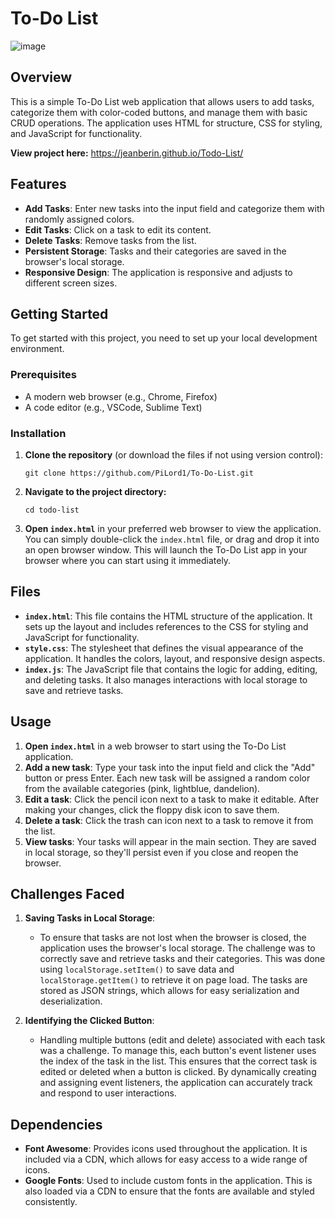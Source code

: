 # To-Do List

![image](https://github.com/user-attachments/assets/7850dfef-df7d-40b1-94d3-dd2bd41cdd68)

## Overview

This is a simple To-Do List web application that allows users to add tasks, categorize them with color-coded buttons, and manage them with basic CRUD operations. The application uses HTML for structure, CSS for styling, and JavaScript for functionality.

**View project here:** https://jeanberin.github.io/Todo-List/

## Features

- **Add Tasks**: Enter new tasks into the input field and categorize them with randomly assigned colors.
- **Edit Tasks**: Click on a task to edit its content.
- **Delete Tasks**: Remove tasks from the list.
- **Persistent Storage**: Tasks and their categories are saved in the browser's local storage.
- **Responsive Design**: The application is responsive and adjusts to different screen sizes.

## Getting Started

To get started with this project, you need to set up your local development environment.

### Prerequisites

- A modern web browser (e.g., Chrome, Firefox)
- A code editor (e.g., VSCode, Sublime Text)

### Installation

1. **Clone the repository** (or download the files if not using version control):
   ```
   git clone https://github.com/PiLord1/To-Do-List.git
   ```
2. **Navigate to the project directory:**
   ```
   cd todo-list
   ```
3. **Open `index.html`** in your preferred web browser to view the application. You can simply double-click the `index.html` file, or drag and drop it into an open browser window. This will launch the To-Do List app in your browser where you can start using it immediately.

## Files

- **`index.html`**: This file contains the HTML structure of the application. It sets up the layout and includes references to the CSS for styling and JavaScript for functionality.
- **`style.css`**: The stylesheet that defines the visual appearance of the application. It handles the colors, layout, and responsive design aspects.
- **`index.js`**: The JavaScript file that contains the logic for adding, editing, and deleting tasks. It also manages interactions with local storage to save and retrieve tasks.

## Usage

1. **Open `index.html`** in a web browser to start using the To-Do List application.
2. **Add a new task**: Type your task into the input field and click the "Add" button or press Enter. Each new task will be assigned a random color from the available categories (pink, lightblue, dandelion).
3. **Edit a task**: Click the pencil icon next to a task to make it editable. After making your changes, click the floppy disk icon to save them.
4. **Delete a task**: Click the trash can icon next to a task to remove it from the list.
5. **View tasks**: Your tasks will appear in the main section. They are saved in local storage, so they'll persist even if you close and reopen the browser.

## Challenges Faced

1. **Saving Tasks in Local Storage**:
   - To ensure that tasks are not lost when the browser is closed, the application uses the browser's local storage. The challenge was to correctly save and retrieve tasks and their categories. This was done using `localStorage.setItem()` to save data and `localStorage.getItem()` to retrieve it on page load. The tasks are stored as JSON strings, which allows for easy serialization and deserialization.

2. **Identifying the Clicked Button**:
   - Handling multiple buttons (edit and delete) associated with each task was a challenge. To manage this, each button's event listener uses the index of the task in the list. This ensures that the correct task is edited or deleted when a button is clicked. By dynamically creating and assigning event listeners, the application can accurately track and respond to user interactions.

## Dependencies

- **Font Awesome**: Provides icons used throughout the application. It is included via a CDN, which allows for easy access to a wide range of icons.
- **Google Fonts**: Used to include custom fonts in the application. This is also loaded via a CDN to ensure that the fonts are available and styled consistently.







